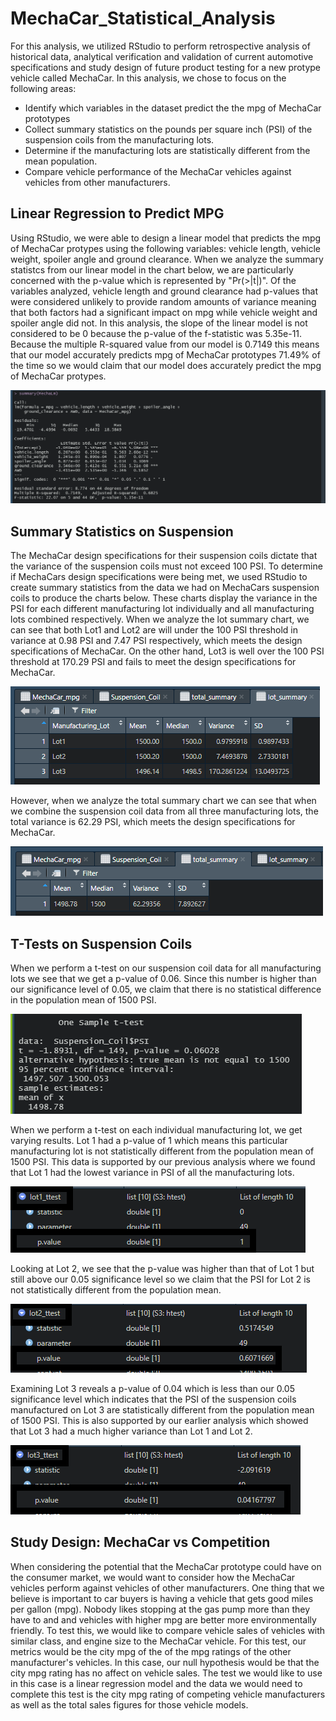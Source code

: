 # MechaCar_Statistical_Analysis

For this analysis, we utilized RStudio to perform retrospective analysis of historical data, analytical verification and validation of current automotive specifications and study design of future product testing for a new protype vehicle called MechaCar.  In this analysis, we chose to focus on the following areas:
- Identify which variables in the dataset predict the the mpg of MechaCar prototypes
- Collect summary statistics on the pounds per square inch (PSI) of the suspension coils from the manufacturing lots.
- Determine if the manufacturing lots are statistically different from the mean population.
- Compare vehicle performance of the MechaCar vehicles against vehicles from other manufacturers.
## Linear Regression to Predict MPG
Using RStudio, we were able to design a linear model that predicts the mpg of MechaCar protypes using the following variables: vehicle length, vehicle weight, spoiler angle and ground clearance.  When we analyze the summary statistcs from our linear model in the chart below, we are particularly concerned with the p-value which is represented by "Pr(>|t|)".  Of the variables analyzed, vehicle length and ground clearance had p-values that were considered unlikely to provide random amounts of variance meaning that both factors had a significant impact on mpg while vehicle weight and spoiler angle did not.  In this analysis, the slope of the linear model is not considered to be 0 because the p-value of the f-statistic was 5.35e-11.  Because the multiple R-squared value from our model is 0.7149 this means that our model accurately predicts mpg of MechaCar prototypes 71.49% of the time so we would claim that our model does accurately predict the mpg of MechaCar protypes.

![Summary Linear Model](/Summary_MechaLm.PNG)


## Summary Statistics on Suspension
The MechaCar design specifications for their suspension coils dictate that the variance of the suspension coils must not exceed 100 PSI.  To determine if MechaCars design specifications were being met, we used RStudio to create summary statistics from the data we had on MechaCars suspension coils to produce the charts below.  These charts display the variance in the PSI for each different manufacturing lot individually and all manufacturing lots combined respectively.  When we analyze the lot summary chart, we can see that both Lot1 and Lot2 are will under the 100 PSI threshold in variance at 0.98 PSI and 7.47 PSI respectively, which meets the design specifications of MechaCar.  On the other hand, Lot3 is well over the 100 PSI threshold at 170.29 PSI and fails to meet the design specifications for MechaCar. 

![Lot Summary](/lot_summary.PNG)

However, when we analyze the total summary chart we can see that when we combine the suspension coil data from all three manufacturing lots, the total variance is 62.29 PSI, which meets the design specifications for MechaCar.

![Total Summary](/total_summary.PNG)


## T-Tests on Suspension Coils
When we perform a t-test on our suspension coil data for all manufacturing lots we see that we get a p-value of 0.06.  Since this number is higher than our significance level of 0.05, we claim that there is no statistical difference in the population mean of 1500 PSI.

![t-test suspension](/t_test.PNG)

When we perform a t-test on each individual manufacturing lot, we get varying results.  Lot 1 had a p-value of 1 which means this particular manufacturing lot is not statistically different from the population mean of 1500 PSI.  This data is supported by our previous analysis where we found that Lot 1 had the lowest variance in PSI of all the manufacturing lots.

![Lot 1 T-test](/lot1_ttest.png)

Looking at Lot 2, we see that the p-value was higher than that of Lot 1 but still above our 0.05 significance level so we claim that the PSI for Lot 2 is not statistically different from the population mean.

![Lot 2 T-test](/lot2_ttest.png)

Examining Lot 3 reveals a p-value of 0.04 which is less than our 0.05 significance level which indicates that the PSI of the suspension coils manufactured on Lot 3 are statistically different from the population mean of 1500 PSI.  This is also supported by our earlier analysis which showed that Lot 3 had a much higher variance than Lot 1 and Lot 2.

![Lot 3 T-test](/lot3_ttest.png)

## Study Design: MechaCar vs Competition
When considering the potential that the MechaCar prototype could have on the consumer market, we would want to consider how the MechaCar vehicles perform against vehicles of other manufacturers.  One thing that we believe is important to car buyers is having a vehicle that gets good miles per gallon (mpg).  Nobody likes stopping at the gas pump more than they have to and and vehicles with higher mpg are better more environmentally friendly.  To test this, we would like to compare vehicle sales of vehicles with similar class, and engine size to the MechaCar vehicle.  For this test, our metrics would be the city mpg of the of the mpg ratings of the other manufacturer's vehicles.  In this case, our null hypothesis would be that the city mpg rating has no affect on vehicle sales.  The test we would like to use in this case is a linear regression model and the data we would need to complete this test is the city mpg rating of competing vehicle manufacturers as well as the total sales figures for those vehicle models.